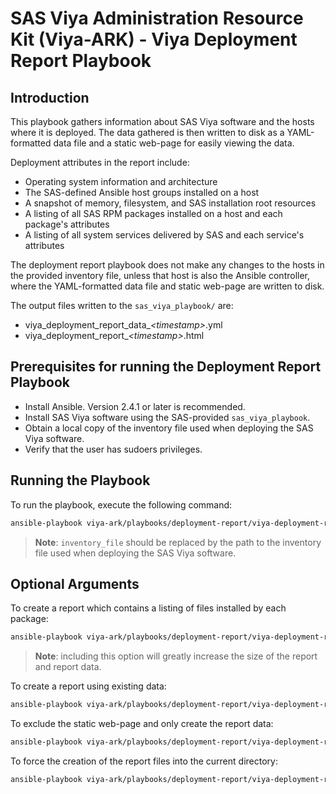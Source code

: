 # SAS Viya Administration Resource Kit (Viya-ARK) - Viya Deployment Report Playbook

## Introduction
This playbook gathers information about SAS Viya software and the hosts where it is deployed.
The data gathered is then written to disk as a YAML-formatted data file and a static web-page for
easily viewing the data. 

Deployment attributes in the report include:
* Operating system information and architecture
* The SAS-defined Ansible host groups installed on a host
* A snapshot of memory, filesystem, and SAS installation root resources
* A listing of all SAS RPM packages installed on a host and each package's attributes
* A listing of all system services delivered by SAS and each service's attributes

The deployment report playbook does not make any changes to the hosts in the provided inventory file,
unless that host is also the Ansible controller, where the YAML-formatted data file and static web-page
are written to disk.

The output files written to the `sas_viya_playbook/` are:
* viya_deployment_report_data_*\<timestamp\>*.yml
* viya_deployment_report_*\<timestamp\>*.html

## Prerequisites for running the Deployment Report Playbook
* Install Ansible. Version 2.4.1 or later is recommended.
* Install SAS Viya software using the SAS-provided `sas_viya_playbook`.
* Obtain a local copy of the inventory file used when deploying the SAS Viya software.
* Verify that the user has sudoers privileges.

## Running the Playbook
To run the playbook, execute the following command:
  ```bash
  ansible-playbook viya-ark/playbooks/deployment-report/viya-deployment-report.yml
  ```
> **Note**: `inventory_file` should be replaced by the path to the inventory file used when deploying the SAS Viya software.

## Optional Arguments

To create a report which contains a listing of files installed by each package:
  ```bash
  ansible-playbook viya-ark/playbooks/deployment-report/viya-deployment-report.yml -e "include_package_files=true"
  ```
> **Note**: including this option will greatly increase the size of the report and report data.

To create a report using existing data:
  ```bash
  ansible-playbook viya-ark/playbooks/deployment-report/viya-deployment-report.yml -e "existing_data_file=<path_to_data_file>"
  ```

To exclude the static web-page and only create the report data:
  ```bash
  ansible-playbook viya-ark/playbooks/deployment-report/viya-deployment-report.yml -e "exclude_html=true"
  ```

To force the creation of the report files into the current directory:
  ```bash
  ansible-playbook viya-ark/playbooks/deployment-report/viya-deployment-report.yml -e 'output_dir=./'
  ```

